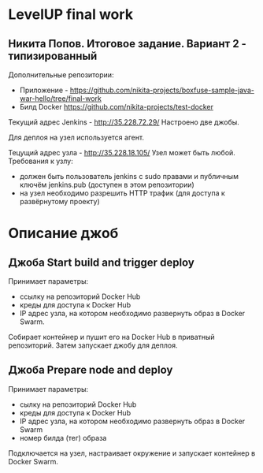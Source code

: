 # LevelUP final work
## Никита Попов. Итоговое задание. Вариант 2 - типизированный

Дополнительные репозитории:
 - Приложение - https://github.com/nikita-projects/boxfuse-sample-java-war-hello/tree/final-work
 - Билд Docker https://github.com/nikita-projects/test-docker

Текущий адрес Jenkins - http://35.228.72.29/
Настроено две джобы.

Для деплоя на узел используется агент.

Тецущий адрес узла - http://35.228.18.105/
Узел может быть любой. Требования к узлу:
 - должен быть пользователь jenkins с sudo правами и публичным ключём jenkins.pub (доступен в этом репозитории)
 - на узел необходимо разрешить HTTP трафик (для доступа к развёрнутому проекту)

# Описание джоб

## Джоба Start build and trigger deploy

Принимает параметры:
 - ссылку на репозиторий Docker Hub
 - креды для доступа к Docker Hub
 - IP адрес узла, на котором необходимо развернуть образ в Docker Swarm.

Собирает контейнер и пушит его на Docker Hub в приватный репозиторий. Затем запускает джобу для деплоя.

## Джоба Prepare node and deploy

Принимает параметры:
 - сылку на репозиторий Docker Hub
 - креды для доступа к Docker Hub
 - IP адрес узла, на котором необходимо развернуть образ в Docker Swarm
 - номер билда (тег) образа

Подключается на узел, настраивает окружение и запускает контейнер в Docker Swarm.
